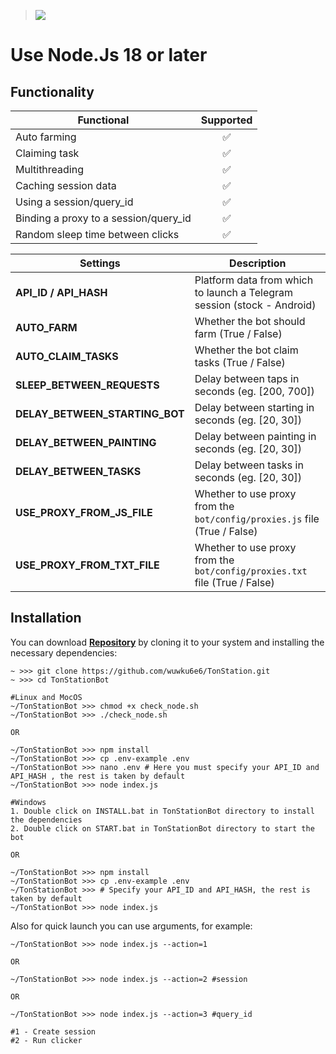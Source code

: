 > [<img src="https://img.shields.io/badge/Telegram-%40Bot-orange">](https://t.me/tonstationgames_bot/app?startapp=ref_7bannfbdxvemd1vcfcpkzg)

# Use Node.Js 18 or later

## Functionality

| Functional                            | Supported |
| ------------------------------------- | :-------: |
| Auto farming                          |    ✅     |
| Claiming task                         |    ✅     |
| Multithreading                        |    ✅     |
| Caching session data                  |    ✅     |
| Using a session/query_id              |    ✅     |
| Binding a proxy to a session/query_id |    ✅     |
| Random sleep time between clicks      |    ✅     |


| Settings                       | Description                                                                |
| ------------------------------ | -------------------------------------------------------------------------- |
| **API_ID / API_HASH**          | Platform data from which to launch a Telegram session (stock - Android)    |
| **AUTO_FARM**                  | Whether the bot should farm (True / False)                                 |
| **AUTO_CLAIM_TASKS**           | Whether the bot claim tasks (True / False)                                 |
| **SLEEP_BETWEEN_REQUESTS**     | Delay between taps in seconds (eg. [200, 700])                             |
| **DELAY_BETWEEN_STARTING_BOT** | Delay between starting in seconds (eg. [20, 30])                           |
| **DELAY_BETWEEN_PAINTING**     | Delay between painting in seconds (eg. [20, 30])                           |
| **DELAY_BETWEEN_TASKS**        | Delay between tasks in seconds (eg. [20, 30])                              |
| **USE_PROXY_FROM_JS_FILE**     | Whether to use proxy from the `bot/config/proxies.js` file (True / False)  |
| **USE_PROXY_FROM_TXT_FILE**    | Whether to use proxy from the `bot/config/proxies.txt` file (True / False) |

## Installation

You can download [**Repository**](https://github.com/wuwku6e6/TonStation) by cloning it to your system and installing the necessary dependencies:

```shell
~ >>> git clone https://github.com/wuwku6e6/TonStation.git
~ >>> cd TonStationBot

#Linux and MocOS
~/TonStationBot >>> chmod +x check_node.sh
~/TonStationBot >>> ./check_node.sh

OR

~/TonStationBot >>> npm install
~/TonStationBot >>> cp .env-example .env
~/TonStationBot >>> nano .env # Here you must specify your API_ID and API_HASH , the rest is taken by default
~/TonStationBot >>> node index.js

#Windows
1. Double click on INSTALL.bat in TonStationBot directory to install the dependencies
2. Double click on START.bat in TonStationBot directory to start the bot

OR

~/TonStationBot >>> npm install
~/TonStationBot >>> cp .env-example .env
~/TonStationBot >>> # Specify your API_ID and API_HASH, the rest is taken by default
~/TonStationBot >>> node index.js
```

Also for quick launch you can use arguments, for example:

```shell
~/TonStationBot >>> node index.js --action=1

OR

~/TonStationBot >>> node index.js --action=2 #session

OR

~/TonStationBot >>> node index.js --action=3 #query_id

#1 - Create session
#2 - Run clicker
```
